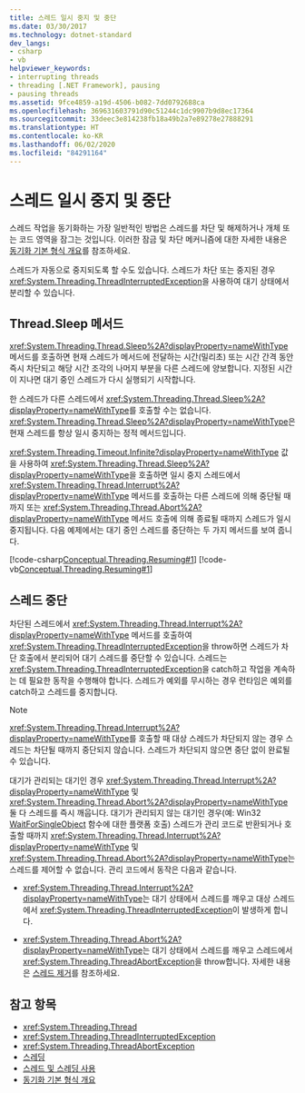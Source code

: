 ```yaml
---
title: 스레드 일시 중지 및 중단
ms.date: 03/30/2017
ms.technology: dotnet-standard
dev_langs:
- csharp
- vb
helpviewer_keywords:
- interrupting threads
- threading [.NET Framework], pausing
- pausing threads
ms.assetid: 9fce4859-a19d-4506-b082-7dd0792688ca
ms.openlocfilehash: 369631603791d90c51244c1dc9907b9d8ec17364
ms.sourcegitcommit: 33deec3e814238fb18a49b2a7e89278e27888291
ms.translationtype: HT
ms.contentlocale: ko-KR
ms.lasthandoff: 06/02/2020
ms.locfileid: "84291164"
---
```

# <a name="pausing-and-interrupting-threads"></a>스레드 일시 중지 및 중단

스레드 작업을 동기화하는 가장 일반적인 방법은 스레드를 차단 및 해제하거나 개체 또는 코드 영역을 잠그는 것입니다. 이러한 잠금 및 차단 메커니즘에 대한 자세한 내용은 [동기화 기본 형식 개요](overview-of-synchronization-primitives.md)를 참조하세요.  
  
 스레드가 자동으로 중지되도록 할 수도 있습니다. 스레드가 차단 또는 중지된 경우 <xref:System.Threading.ThreadInterruptedException>을 사용하여 대기 상태에서 분리할 수 있습니다.  
  
## <a name="the-threadsleep-method"></a>Thread.Sleep 메서드

 <xref:System.Threading.Thread.Sleep%2A?displayProperty=nameWithType> 메서드를 호출하면 현재 스레드가 메서드에 전달하는 시간(밀리초) 또는 시간 간격 동안 즉시 차단되고 해당 시간 조각의 나머지 부분을 다른 스레드에 양보합니다. 지정된 시간이 지나면 대기 중인 스레드가 다시 실행되기 시작합니다.  
  
 한 스레드가 다른 스레드에서 <xref:System.Threading.Thread.Sleep%2A?displayProperty=nameWithType>를 호출할 수는 없습니다.  <xref:System.Threading.Thread.Sleep%2A?displayProperty=nameWithType>은 현재 스레드를 항상 일시 중지하는 정적 메서드입니다.  
  
 <xref:System.Threading.Timeout.Infinite?displayProperty=nameWithType> 값을 사용하여 <xref:System.Threading.Thread.Sleep%2A?displayProperty=nameWithType>을 호출하면 일시 중지 스레드에서 <xref:System.Threading.Thread.Interrupt%2A?displayProperty=nameWithType> 메서드를 호출하는 다른 스레드에 의해 중단될 때까지 또는 <xref:System.Threading.Thread.Abort%2A?displayProperty=nameWithType> 메서드 호출에 의해 종료될 때까지 스레드가 일시 중지됩니다.  다음 예제에서는 대기 중인 스레드를 중단하는 두 가지 메서드를 보여 줍니다.  
  
 [!code-csharp[Conceptual.Threading.Resuming#1](../../../samples/snippets/csharp/VS_Snippets_CLR/Conceptual.Threading.Resuming/cs/Sleep1.cs#1)]
 [!code-vb[Conceptual.Threading.Resuming#1](../../../samples/snippets/visualbasic/VS_Snippets_CLR/Conceptual.Threading.Resuming/vb/Sleep1.vb#1)]  
  
## <a name="interrupting-threads"></a>스레드 중단

 차단된 스레드에서 <xref:System.Threading.Thread.Interrupt%2A?displayProperty=nameWithType> 메서드를 호출하여 <xref:System.Threading.ThreadInterruptedException>을 throw하면 스레드가 차단 호출에서 분리되어 대기 스레드를 중단할 수 있습니다. 스레드는 <xref:System.Threading.ThreadInterruptedException>을 catch하고 작업을 계속하는 데 필요한 동작을 수행해야 합니다. 스레드가 예외를 무시하는 경우 런타임은 예외를 catch하고 스레드를 중지합니다.  
  
> [!NOTE]
> <xref:System.Threading.Thread.Interrupt%2A?displayProperty=nameWithType>를 호출할 때 대상 스레드가 차단되지 않는 경우 스레드는 차단될 때까지 중단되지 않습니다. 스레드가 차단되지 않으면 중단 없이 완료될 수 있습니다.  
  
 대기가 관리되는 대기인 경우 <xref:System.Threading.Thread.Interrupt%2A?displayProperty=nameWithType> 및 <xref:System.Threading.Thread.Abort%2A?displayProperty=nameWithType> 둘 다 스레드를 즉시 깨웁니다. 대기가 관리되지 않는 대기인 경우(예: Win32 [WaitForSingleObject](/windows/desktop/api/synchapi/nf-synchapi-waitforsingleobject) 함수에 대한 플랫폼 호출) 스레드가 관리 코드로 반환되거나 호출할 때까지 <xref:System.Threading.Thread.Interrupt%2A?displayProperty=nameWithType> 및 <xref:System.Threading.Thread.Abort%2A?displayProperty=nameWithType>는 스레드를 제어할 수 없습니다. 관리 코드에서 동작은 다음과 같습니다.  
  
- <xref:System.Threading.Thread.Interrupt%2A?displayProperty=nameWithType>는 대기 상태에서 스레드를 깨우고 대상 스레드에서 <xref:System.Threading.ThreadInterruptedException>이 발생하게 합니다.  
  
- <xref:System.Threading.Thread.Abort%2A?displayProperty=nameWithType>는 대기 상태에서 스레드를 깨우고 스레드에서 <xref:System.Threading.ThreadAbortException>을 throw합니다. 자세한 내용은 [스레드 제거](destroying-threads.md)를 참조하세요.  
  
## <a name="see-also"></a>참고 항목

- <xref:System.Threading.Thread>
- <xref:System.Threading.ThreadInterruptedException>
- <xref:System.Threading.ThreadAbortException>
- [스레딩](index.md)
- [스레드 및 스레딩 사용](using-threads-and-threading.md)
- [동기화 기본 형식 개요](overview-of-synchronization-primitives.md)
